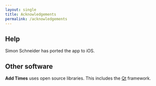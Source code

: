 ```yaml
---
layout: single
title: Acknowledgements
permalink: /acknowledgements
---
```


## Help

Simon Schneider has ported the app to iOS.


## Other software

**Add Times** uses open source libraries. This includes the <a
href="https://www.qt.io">Qt</a> framework.
